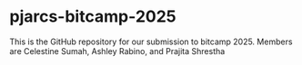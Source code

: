# pjarcs-bitcamp-2025
This is the GitHub repository for our submission to bitcamp 2025. Members are Celestine Sumah, Ashley Rabino, and Prajita Shrestha
